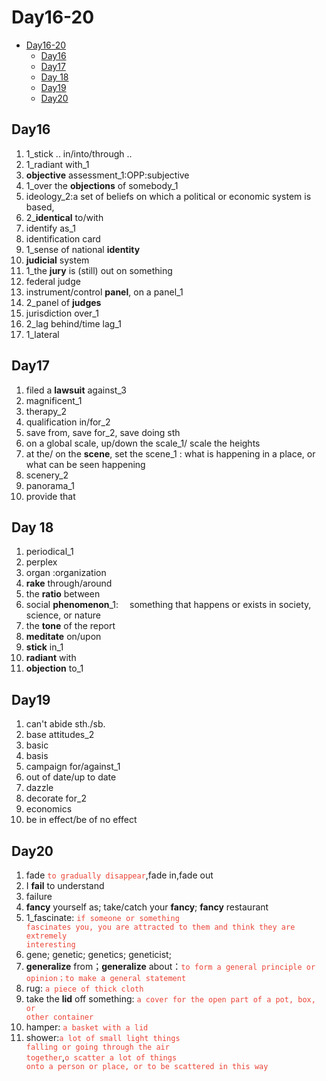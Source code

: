 # Day16-20

- [Day16-20](#day16-20)
  - [Day16](#day16)
  - [Day17](#day17)
  - [Day 18](#day-18)
  - [Day19](#day19)
  - [Day20](#day20)

## Day16

1. 1_stick .. in/into/through ..
2. 1_radiant with_1
3. **objective** assessment_1:OPP:subjective
4. 1_over the **objections** of somebody_1
5. ideology_2:a set of beliefs on which a political or economic system is based, 
6. 2_**identical** to/with
7. identify as_1
8. identification card
9. 1_sense of national **identity**
10. **judicial** system
11. 1_the **jury** is (still) out on something
12. federal judge
13. instrument/control **panel**, on a panel_1
14. 2_panel of **judges**
15. jurisdiction over_1
16. 2_lag behind/time lag_1
17. 1_lateral

## Day17

1. filed a **lawsuit** against_3
2. magnificent_1
3. therapy_2
4. qualification in/for_2
5. save from, save for_2, save doing sth
6. on a global scale, up/down the scale_1/ scale the heights
7. at the/ on the **scene**, set the scene_1 : what is happening in a place, or what can be seen happening
8. scenery_2
9. panorama_1
10. provide that

## Day 18

1. periodical_1
2. perplex
3. organ :organization
4. **rake** through/around
5. the **ratio** between
6. social **phenomenon**_1:  something that happens or exists in society, science, or nature
7. the **tone** of the report
8. **meditate** on/upon
9. **stick** in_1
10. **radiant** with
11. **objection** to_1

## Day19

1. can't abide sth./sb.
2. base attitudes_2
3. basic
4. basis
5. campaign for/against_1
6. out of date/up to date
7. dazzle
8. decorate for_2
9. economics
10. be in effect/be of no effect

## Day20

1. fade <code style="color:#ea4335">to gradually disappear</code>,fade in,fade out
2. I **fail** to understand
3. failure
4. **fancy** yourself as; take/catch your **fancy**; **fancy** restaurant
5. 1_fascinate: <code style="color:#ea4335">if someone or something fascinates you, you are attracted to them and think they are extremely interesting</code>
6. gene; genetic; genetics; geneticist;
7. **generalize** from；**generalize** about：<code style="color:#ea4335">to form a general principle or opinion；to make a general statement</code>
8. rug: <code style="color:#ea4335">a piece of thick cloth</code>
9. take the **lid** off something: <code style="color:#ea4335">a cover for the open part of a pot, box, or other container</code>
10. hamper: <code style="color:#ea4335">a basket with a lid</code>
11. shower:<code style="color:#ea4335">a lot of small light things falling or going through the air together</code>,<code style="color:#ea4335">o scatter a lot of things onto a person or place, or to be scattered in this way</code>
